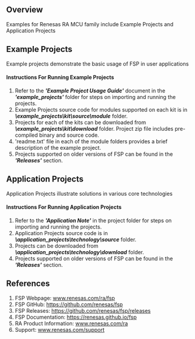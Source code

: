 ## Overview
Examples for Renesas RA MCU family include Example Projects and Application Projects

## Example Projects
Example projects demonstrate the basic usage of FSP in user applications

#### Instructions For Running Example Projects
1. Refer to the **_'Example Project Usage Guide'_** document in the **_'example_projects'_** folder for steps on importing and running the projects.
2. Example Projects source code for modules supported on each kit is in **_\example_projects\kit\source\module_** folder.
3. Projects for each of the kits can be downloaded from **_\example_projects\kit\download_** folder. 
   Project zip file includes pre-compiled binary and source code.
4. 'readme.txt' file in each of the module folders provides a brief description of the example project.
5. Projects supported on older versions of FSP can be found in the **_'Releases'_** section.

## Application Projects
Application Projects illustrate solutions in various core technologies

#### Instructions For Running Application Projects
1. Refer to the **_'Application Note'_** in the project folder for steps on importing and running the projects.
2. Application Projects source code is in **_\application_projects\technology\source_** folder.
3. Projects can be downloaded from **_\application_projects\technology\download_** folder.
4. Projects supported on older versions of FSP can be found in the **_'Releases'_** section.

## References
1. FSP Webpage: www.renesas.com/ra/fsp
2. FSP GitHub: https://github.com/renesas/fsp
3. FSP Releases: https://github.com/renesas/fsp/releases
4. FSP Documentation: https://renesas.github.io/fsp
5. RA Product Information: www.renesas.com/ra
6. Support: www.renesas.com/support

